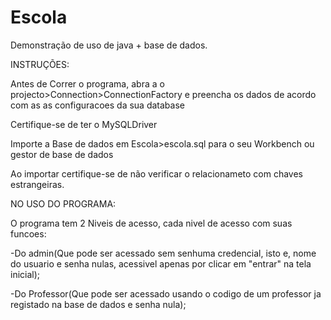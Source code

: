 # Escola
Demonstração de uso de java + base de dados.

INSTRUÇÕES:

Antes de Correr o programa, abra a o projecto>Connection>ConnectionFactory  e preencha os dados de acordo com as as configuracoes da sua database

Certifique-se de ter o MySQLDriver

Importe a Base de dados em Escola>escola.sql para o seu Workbench ou gestor de base de dados

Ao importar certifique-se de não verificar o relacionameto com chaves estrangeiras.

NO USO DO PROGRAMA:

O programa tem 2 Niveis de acesso, cada nivel de acesso com suas funcoes: 

  -Do admin(Que pode ser acessado sem senhuma credencial, isto e, nome do usuario e senha nulas, acessivel apenas por clicar em "entrar" na tela inicial);
  
  -Do Professor(Que pode ser acessado usando o codigo de um professor ja registado na base de dados e senha nula);
